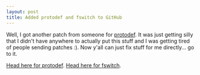 ```yaml
---
layout: post
title: Added protodef and fswitch to GitHub
---
```

Well, I got another patch from someone for [protodef](http://github.com/ewiplayer/vim-protodef). It was just getting silly that I didn't have anywhere to actually put this stuff and I was getting tired of people sending patches :). Now y'all can just fix stuff for me directly... go to it.

[Head here for protodef](http://github.com/ewiplayer/vim-protodef).
[Head here for fswitch](http://github.com/ewiplayer/vim-fswitch).
